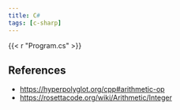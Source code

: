 ```yaml
---
title: C#
tags: [c-sharp]
---
```


{{< r "Program.cs" >}}

## References

- <https://hyperpolyglot.org/cpp#arithmetic-op>
- <https://rosettacode.org/wiki/Arithmetic/Integer>
